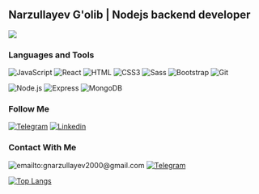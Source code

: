 ##  Narzullayev G'olib | Nodejs backend developer
![](https://readme-typing-svg.herokuapp.com?font=Montserrat&color=coral&lines=I'm+a+Backend+Developer;I'm+a+NodeJS+Developer;I'm+a+Software-Engineer)
### Languages and Tools

![JavaScript](https://img.shields.io/badge/-JavaScript-082032?style=for-the-badge&logo=JavaScript&logoColor=#FEC260)
![React](https://img.shields.io/badge/-React-082032?style=for-the-badge&logo=React&logoColor=#61DAFB)
![HTML](https://img.shields.io/badge/-HTML5-082032?style=for-the-badge&logo=HTML5&logoColor=#185ADB)
![CSS3](https://img.shields.io/badge/-CSS3-082032?style=for-the-badge&logo=CSS3&logoColor=1572B6)
![Sass](https://img.shields.io/badge/-Sass-082032?style=for-the-badge&logo=Sass&logoColor=CC6699)
![Bootstrap](https://img.shields.io/badge/-Bootstrap-082032?style=for-the-badge&logo=Bootstrap&logoColor=#7952B3)
![Git](https://img.shields.io/badge/-Git-082032?style=for-the-badge&logo=Git&logoColor=#F05032)


![Node.js](https://img.shields.io/badge/-Node.js-082032?style=for-the-badge&logo=Node.js&logoColor=339933)
![Express](https://img.shields.io/badge/-Express-082032?style=for-the-badge&logo=Express&logoColor=000000)
![MongoDB](https://img.shields.io/badge/-MongoDB-082032?style=for-the-badge&logo=MongoDB&logoColor=47A248)


### Follow Me

[![Telegram](https://img.shields.io/badge/-Telegram-082032?style=for-the-badge&logo=Telegram&logoColor=#26A5E4)](https://t.me/gnarzullayev)
[![Linkedin](https://img.shields.io/badge/-Linkedin-082032?style=for-the-badge&logo=Linkedin&logoColor=#E4405F)](https://www.linkedin.com/in/gnarzullayev1)





### Contact With Me

![emailto:gnarzullayev2000@gmail.com](https://img.shields.io/badge/-gnarzullayev2000@gmail.com-082032?style=for-the-badge&logo=Gmail&logoColor=#EA4335)
[![Telegram](https://img.shields.io/badge/-Telegram-082032?style=for-the-badge&logo=Telegram&logoColor=#26A5E4)](https://t.me/gnarzullayev1)


[![Top Langs](https://github-readme-stats.vercel.app/api/top-langs/?username=golibdev&langs_count=8&theme=vue)](https://github.com/anuraghazra/github-readme-stats) 
